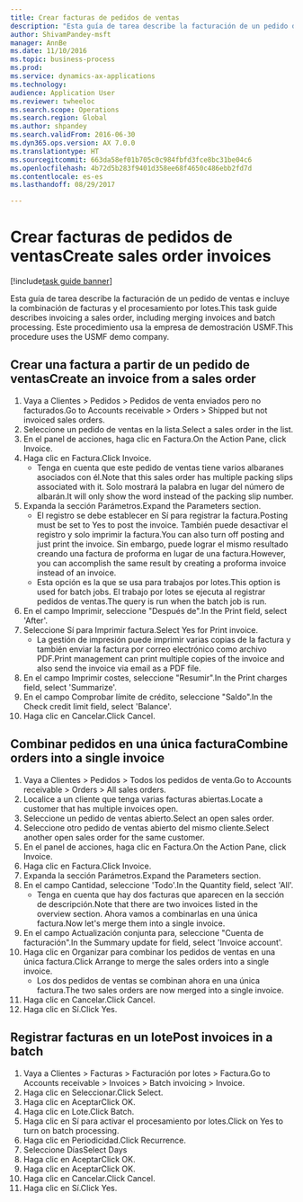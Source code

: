 ```yaml
--- 
title: Crear facturas de pedidos de ventas
description: "Esta guía de tarea describe la facturación de un pedido de ventas e incluye la combinación de facturas y el procesamiento por lotes."
author: ShivamPandey-msft
manager: AnnBe
ms.date: 11/10/2016
ms.topic: business-process
ms.prod: 
ms.service: dynamics-ax-applications
ms.technology: 
audience: Application User
ms.reviewer: twheeloc
ms.search.scope: Operations
ms.search.region: Global
ms.author: shpandey
ms.search.validFrom: 2016-06-30
ms.dyn365.ops.version: AX 7.0.0
ms.translationtype: HT
ms.sourcegitcommit: 663da58ef01b705c0c984fbfd3fce8bc31be04c6
ms.openlocfilehash: 4b72d5b283f9401d358ee68f4650c486ebb2fd7d
ms.contentlocale: es-es
ms.lasthandoff: 08/29/2017

---
```

# <a name="create-sales-order-invoices"></a><span data-ttu-id="5733f-103">Crear facturas de pedidos de ventas</span><span class="sxs-lookup"><span data-stu-id="5733f-103">Create sales order invoices</span></span>

[!include[task guide banner](../../includes/task-guide-banner.md)]

<span data-ttu-id="5733f-104">Esta guía de tarea describe la facturación de un pedido de ventas e incluye la combinación de facturas y el procesamiento por lotes.</span><span class="sxs-lookup"><span data-stu-id="5733f-104">This task guide describes invoicing a sales order, including merging invoices and batch processing.</span></span> <span data-ttu-id="5733f-105">Este procedimiento usa la empresa de demostración USMF.</span><span class="sxs-lookup"><span data-stu-id="5733f-105">This procedure uses the USMF demo company.</span></span>


## <a name="create-an-invoice-from-a-sales-order"></a><span data-ttu-id="5733f-106">Crear una factura a partir de un pedido de ventas</span><span class="sxs-lookup"><span data-stu-id="5733f-106">Create an invoice from a sales order</span></span>
1. <span data-ttu-id="5733f-107">Vaya a Clientes > Pedidos > Pedidos de venta enviados pero no facturados.</span><span class="sxs-lookup"><span data-stu-id="5733f-107">Go to Accounts receivable > Orders > Shipped but not invoiced sales orders.</span></span>
2. <span data-ttu-id="5733f-108">Seleccione un pedido de ventas en la lista.</span><span class="sxs-lookup"><span data-stu-id="5733f-108">Select a sales order in the list.</span></span> 
3. <span data-ttu-id="5733f-109">En el panel de acciones, haga clic en Factura.</span><span class="sxs-lookup"><span data-stu-id="5733f-109">On the Action Pane, click Invoice.</span></span>
4. <span data-ttu-id="5733f-110">Haga clic en Factura.</span><span class="sxs-lookup"><span data-stu-id="5733f-110">Click Invoice.</span></span>
    * <span data-ttu-id="5733f-111">Tenga en cuenta que este pedido de ventas tiene varios albaranes asociados con él.</span><span class="sxs-lookup"><span data-stu-id="5733f-111">Note that this sales order has multiple packing slips associated with it.</span></span> <span data-ttu-id="5733f-112">Solo mostrará la palabra <multiple> en lugar del número de albarán.</span><span class="sxs-lookup"><span data-stu-id="5733f-112">It will only show the word <multiple> instead of the packing slip number.</span></span>  
5. <span data-ttu-id="5733f-113">Expanda la sección Parámetros.</span><span class="sxs-lookup"><span data-stu-id="5733f-113">Expand the Parameters section.</span></span>
    * <span data-ttu-id="5733f-114">El registro se debe establecer en Sí para registrar la factura.</span><span class="sxs-lookup"><span data-stu-id="5733f-114">Posting must be set to Yes to post the invoice.</span></span> <span data-ttu-id="5733f-115">También puede desactivar el registro y solo imprimir la factura.</span><span class="sxs-lookup"><span data-stu-id="5733f-115">You can also turn off posting and just print the invoice.</span></span> <span data-ttu-id="5733f-116">Sin embargo, puede lograr el mismo resultado creando una factura de proforma en lugar de una factura.</span><span class="sxs-lookup"><span data-stu-id="5733f-116">However, you can accomplish the same result by creating a proforma invoice instead of an invoice.</span></span>  
    * <span data-ttu-id="5733f-117">Esta opción es la que se usa para trabajos por lotes.</span><span class="sxs-lookup"><span data-stu-id="5733f-117">This option is used for batch jobs.</span></span> <span data-ttu-id="5733f-118">El trabajo por lotes se ejecuta al registrar pedidos de ventas.</span><span class="sxs-lookup"><span data-stu-id="5733f-118">The query is run when the batch job is run.</span></span>    
6. <span data-ttu-id="5733f-119">En el campo Imprimir, seleccione "Después de".</span><span class="sxs-lookup"><span data-stu-id="5733f-119">In the Print field, select 'After'.</span></span>
7. <span data-ttu-id="5733f-120">Seleccione Sí para Imprimir factura.</span><span class="sxs-lookup"><span data-stu-id="5733f-120">Select Yes for Print invoice.</span></span>
    * <span data-ttu-id="5733f-121">La gestión de impresión puede imprimir varias copias de la factura y también enviar la factura por correo electrónico como archivo PDF.</span><span class="sxs-lookup"><span data-stu-id="5733f-121">Print management can print  multiple copies of the invoice and also send the invoice via email as a PDF file.</span></span>  
8. <span data-ttu-id="5733f-122">En el campo Imprimir costes, seleccione "Resumir".</span><span class="sxs-lookup"><span data-stu-id="5733f-122">In the Print charges field, select 'Summarize'.</span></span>
9. <span data-ttu-id="5733f-123">En el campo Comprobar límite de crédito, seleccione "Saldo".</span><span class="sxs-lookup"><span data-stu-id="5733f-123">In the Check credit limit field, select 'Balance'.</span></span>
10. <span data-ttu-id="5733f-124">Haga clic en Cancelar.</span><span class="sxs-lookup"><span data-stu-id="5733f-124">Click Cancel.</span></span>

## <a name="combine-orders-into-a-single-invoice"></a><span data-ttu-id="5733f-125">Combinar pedidos en una única factura</span><span class="sxs-lookup"><span data-stu-id="5733f-125">Combine orders into a single invoice</span></span>
1. <span data-ttu-id="5733f-126">Vaya a Clientes > Pedidos > Todos los pedidos de venta.</span><span class="sxs-lookup"><span data-stu-id="5733f-126">Go to Accounts receivable > Orders > All sales orders.</span></span>
2. <span data-ttu-id="5733f-127">Localice a un cliente que tenga varias facturas abiertas.</span><span class="sxs-lookup"><span data-stu-id="5733f-127">Locate a customer that has multiple invoices open.</span></span>
3. <span data-ttu-id="5733f-128">Seleccione un pedido de ventas abierto.</span><span class="sxs-lookup"><span data-stu-id="5733f-128">Select an open sales order.</span></span>
4. <span data-ttu-id="5733f-129">Seleccione otro pedido de ventas abierto del mismo cliente.</span><span class="sxs-lookup"><span data-stu-id="5733f-129">Select another open sales order for the same customer.</span></span>
5. <span data-ttu-id="5733f-130">En el panel de acciones, haga clic en Factura.</span><span class="sxs-lookup"><span data-stu-id="5733f-130">On the Action Pane, click Invoice.</span></span>
6. <span data-ttu-id="5733f-131">Haga clic en Factura.</span><span class="sxs-lookup"><span data-stu-id="5733f-131">Click Invoice.</span></span>
7. <span data-ttu-id="5733f-132">Expanda la sección Parámetros.</span><span class="sxs-lookup"><span data-stu-id="5733f-132">Expand the Parameters section.</span></span>
8. <span data-ttu-id="5733f-133">En el campo Cantidad, seleccione 'Todo'.</span><span class="sxs-lookup"><span data-stu-id="5733f-133">In the Quantity field, select 'All'.</span></span>
    * <span data-ttu-id="5733f-134">Tenga en cuenta que hay dos facturas que aparecen en la sección de descripción.</span><span class="sxs-lookup"><span data-stu-id="5733f-134">Note that there are two invoices listed in the overview section.</span></span> <span data-ttu-id="5733f-135">Ahora vamos a combinarlas en una única factura.</span><span class="sxs-lookup"><span data-stu-id="5733f-135">Now let's merge them into a single invoice.</span></span>  
9. <span data-ttu-id="5733f-136">En el campo Actualización conjunta para, seleccione "Cuenta de facturación".</span><span class="sxs-lookup"><span data-stu-id="5733f-136">In the Summary update for field, select 'Invoice account'.</span></span>
10. <span data-ttu-id="5733f-137">Haga clic en Organizar para combinar los pedidos de ventas en una única factura.</span><span class="sxs-lookup"><span data-stu-id="5733f-137">Click Arrange to merge the sales orders into a single invoice.</span></span>
    * <span data-ttu-id="5733f-138">Los dos pedidos de ventas se combinan ahora en una única factura.</span><span class="sxs-lookup"><span data-stu-id="5733f-138">The two sales orders are now merged into a single invoice.</span></span>   
11. <span data-ttu-id="5733f-139">Haga clic en Cancelar.</span><span class="sxs-lookup"><span data-stu-id="5733f-139">Click Cancel.</span></span>
12. <span data-ttu-id="5733f-140">Haga clic en Sí.</span><span class="sxs-lookup"><span data-stu-id="5733f-140">Click Yes.</span></span>

## <a name="post-invoices-in-a-batch"></a><span data-ttu-id="5733f-141">Registrar facturas en un lote</span><span class="sxs-lookup"><span data-stu-id="5733f-141">Post invoices in a batch</span></span>
1. <span data-ttu-id="5733f-142">Vaya a Clientes > Facturas > Facturación por lotes > Factura.</span><span class="sxs-lookup"><span data-stu-id="5733f-142">Go to Accounts receivable > Invoices > Batch invoicing > Invoice.</span></span>
2. <span data-ttu-id="5733f-143">Haga clic en Seleccionar.</span><span class="sxs-lookup"><span data-stu-id="5733f-143">Click Select.</span></span>
3. <span data-ttu-id="5733f-144">Haga clic en Aceptar</span><span class="sxs-lookup"><span data-stu-id="5733f-144">Click OK.</span></span>
4. <span data-ttu-id="5733f-145">Haga clic en Lote.</span><span class="sxs-lookup"><span data-stu-id="5733f-145">Click Batch.</span></span>
5. <span data-ttu-id="5733f-146">Haga clic en Sí para activar el procesamiento por lotes.</span><span class="sxs-lookup"><span data-stu-id="5733f-146">Click on Yes to turn on batch processing.</span></span>
6. <span data-ttu-id="5733f-147">Haga clic en Periodicidad.</span><span class="sxs-lookup"><span data-stu-id="5733f-147">Click Recurrence.</span></span>
7. <span data-ttu-id="5733f-148">Seleccione Días</span><span class="sxs-lookup"><span data-stu-id="5733f-148">Select Days</span></span>
8. <span data-ttu-id="5733f-149">Haga clic en Aceptar</span><span class="sxs-lookup"><span data-stu-id="5733f-149">Click OK.</span></span>
9. <span data-ttu-id="5733f-150">Haga clic en Aceptar</span><span class="sxs-lookup"><span data-stu-id="5733f-150">Click OK.</span></span>
10. <span data-ttu-id="5733f-151">Haga clic en Cancelar.</span><span class="sxs-lookup"><span data-stu-id="5733f-151">Click Cancel.</span></span>
11. <span data-ttu-id="5733f-152">Haga clic en Sí.</span><span class="sxs-lookup"><span data-stu-id="5733f-152">Click Yes.</span></span>


